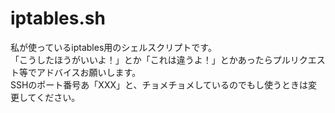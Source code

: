 # iptables.sh
私が使っているiptables用のシェルスクリプトです。  
「こうしたほうがいいよ！」とか「これは違うよ！」とかあったらプルリクエスト等でアドバイスお願いします。  
SSHのポート番号あ「XXX」と、チョメチョメしているのでもし使うときは変更してください。

